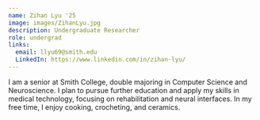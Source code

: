 ```yaml
---
name: Zihan Lyu '25
image: images/ZihanLyu.jpg
description: Undergraduate Researcher
role: undergrad
links:
  email: llyu69@smith.edu
  LinkedIn: https://www.linkedin.com/in/zihan-lyu/
---
```


I am a senior at Smith College, double majoring in Computer Science and Neuroscience. I plan to pursue further education and apply my skills in medical technology, focusing on rehabilitation and neural interfaces. In my free time, I enjoy cooking, crocheting, and ceramics. 
